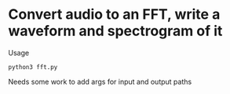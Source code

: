 # Convert audio to an FFT, write a waveform and spectrogram of it

Usage
```
python3 fft.py
```

Needs some work to add args for input and output paths